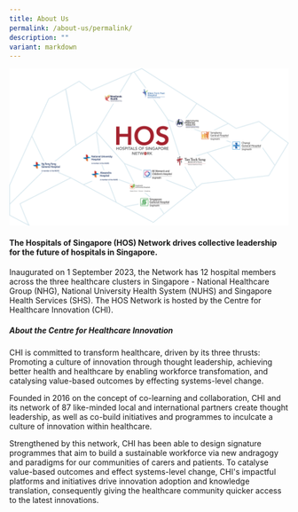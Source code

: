 ```yaml
---
title: About Us
permalink: /about-us/permalink/
description: ""
variant: markdown
---
```

![](/images/MicrosoftTeams_image__9_.png)

#### The Hospitals of Singapore (HOS) Network drives collective leadership for the future of hospitals in Singapore. 

Inaugurated on 1 September 2023, the Network has 12 hospital members across the three healthcare clusters in Singapore - National Healthcare Group (NHG), National University Health System (NUHS) and Singapore Health Services (SHS). The HOS Network is hosted by the Centre for Healthcare Innovation (CHI). 

##### About the Centre for Healthcare Innovation

CHI is committed to transform healthcare, driven by its three thrusts: Promoting a culture of innovation through thought leadership, achieving better health and healthcare by enabling workforce transfomation, and catalysing value-based outcomes by effecting systems-level change.

Founded in 2016 on the concept of co-learning and collaboration, CHI and its network of 87 like-minded local and international partners create thought leadership, as well as co-build initiatives and programmes to inculcate a culture of innovation within healthcare.

Strengthened by this network, CHI has been able to design signature programmes that aim to build a sustainable workforce via new andragogy and paradigms for our communities of carers and patients. To catalyse value-based outcomes and effect systems-level change, CHI's impactful platforms and initiatives drive innovation adoption and knowledge translation, consequently giving the healthcare community quicker access to the latest innovations.